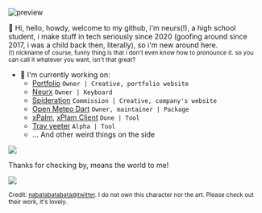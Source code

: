 ![preview](https://github.com/user-attachments/assets/cfa0ff70-cfa0-4033-b56e-b7a1c2f3bbbc)

👋 Hi, hello, howdy, welcome to my github, i'm neurs(!), a high school student, i make stuff in tech seriously since 2020 (goofing around since 2017, i was a child back then, literally), so i'm new around here.
<br/>
<sup>
  (!) nickname of course, funny thing is that i don't even know how to pronounce it. so you can call it whatever you want, isn't that great?
</sup>
<br/>

- 🔭 I'm currently working on:
  - [Portfolio](https://neurs.space) `Owner | Creative, portfolio website`
  - [Neurx](https://github.com/neursh/neurx) `Owner | Keyboard`
  - [Spideration](https://www.facebook.com/spideration) `Commission | Creative, company's website`
  - [Open Meteo Dart](https://github.com/neursh/open-meteo-dart) `Owner, maintainer | Package`
  - [xPalm](https://github.com/neursh/xPalm), [xPlam Client](https://github.com/neursh/xPalm_client) `Done | Tool`
  - [Tray yeeter](https://github.com/neursh/tray_yeeter_sharp) `Alpha | Tool`
  - ... And other weird things on the side

![](https://komarev.com/ghpvc/?username=neursh&label=Silly+goobers)

Thanks for checking by, means the world to me!

<img align=center src="https://github.com/user-attachments/assets/8ae91119-18db-46f4-b6db-c33fa90b4d34" />

<sup>Credit: [nabatabatabata@twitter](https://x.com/nabatabatabata). I do not own this character nor the art. Please check out their work, it's lovely.</sup>
